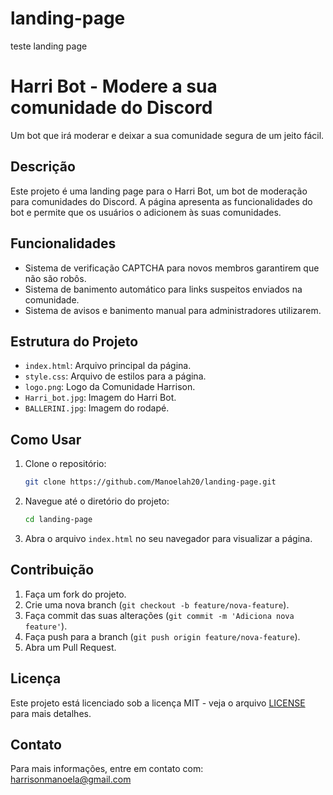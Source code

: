 # landing-page
teste landing page
# Harri Bot - Modere a sua comunidade do Discord

Um bot que irá moderar e deixar a sua comunidade segura de um jeito fácil.

## Descrição

Este projeto é uma landing page para o Harri Bot, um bot de moderação para comunidades do Discord. A página apresenta as funcionalidades do bot e permite que os usuários o adicionem às suas comunidades.

## Funcionalidades

- Sistema de verificação CAPTCHA para novos membros garantirem que não são robôs.
- Sistema de banimento automático para links suspeitos enviados na comunidade.
- Sistema de avisos e banimento manual para administradores utilizarem.

## Estrutura do Projeto

- `index.html`: Arquivo principal da página.
- `style.css`: Arquivo de estilos para a página.
- `logo.png`: Logo da Comunidade Harrison.
- `Harri_bot.jpg`: Imagem do Harri Bot.
- `BALLERINI.jpg`: Imagem do rodapé.

## Como Usar

1. Clone o repositório:
    ```bash
    git clone https://github.com/Manoelah20/landing-page.git
    ```
2. Navegue até o diretório do projeto:
    ```bash
    cd landing-page
    ```
3. Abra o arquivo `index.html` no seu navegador para visualizar a página.

## Contribuição

1. Faça um fork do projeto.
2. Crie uma nova branch (`git checkout -b feature/nova-feature`).
3. Faça commit das suas alterações (`git commit -m 'Adiciona nova feature'`).
4. Faça push para a branch (`git push origin feature/nova-feature`).
5. Abra um Pull Request.

## Licença

Este projeto está licenciado sob a licença MIT - veja o arquivo [LICENSE](LICENSE) para mais detalhes.

## Contato

Para mais informações, entre em contato com: harrisonmanoela@gmail.com

